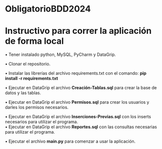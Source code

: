 # ObligatorioBDD2024

# Instructivo para correr la aplicación de forma local

• Tener instalado python, MySQL, PyCharm y DataGrip.  

• Clonar el repositorio.  

• Instalar las librerías del archivo requirements.txt con el comando: **pip install -r requirements.txt**  

• Ejecutar en DataGrip el archivo **Creación-Tablas.sql** para crear la base de datos y las tablas.  

• Ejecutar en DataGrip el archivo **Permisos.sql** para crear los usuarios y darles los permisos necesarios. 

• Ejecutar en DataGrip el archivo **Inserciones-Previas.sql** con los inserts necesarios para utilizar el programa.  
• Ejecutar en DataGrip el archivo **Reportes.sql** con las consultas necesarias para utilizar el programa. 

• Ejecutar el archivo **main.py** para comenzar a usar la aplicación.   
